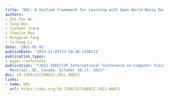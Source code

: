```yaml
---
title: 'NGC: A Unified Framework for Learning with Open-World Noisy Data'
authors:
- Zhi-Fan Wu
- Tong Wei
- Jianwen Jiang
- Chaojie Mao
- Mingqian Tang
- Yu-Feng Li
date: '2021-01-01'
publishDate: '2023-11-05T13:50:40.133821Z'
publication_types:
- paper-conference
publication: '*2021 IEEE/CVF International Conference on Computer Vision, ICCV 2021,
  Montreal, QC, Canada, October 10-17, 2021*'
doi: 10.1109/ICCV48922.2021.00013
links:
- name: URL
  url: https://doi.org/10.1109/ICCV48922.2021.00013
---
```

